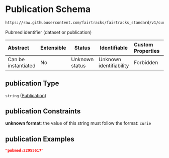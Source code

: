 # Publication Schema

```txt
https://raw.githubusercontent.com/fairtracks/fairtracks_standard/v1/current/json/schema/fairtracks_study.schema.json#/properties/publication
```

Pubmed identifier (dataset or publication)


| Abstract            | Extensible | Status         | Identifiable            | Custom Properties | Additional Properties | Access Restrictions | Defined In                                                                                           |
| :------------------ | ---------- | -------------- | ----------------------- | :---------------- | --------------------- | ------------------- | ---------------------------------------------------------------------------------------------------- |
| Can be instantiated | No         | Unknown status | Unknown identifiability | Forbidden         | Allowed               | none                | [fairtracks_study.schema.json\*](../json/schema/fairtracks_study.schema.json "open original schema") |

## publication Type

`string` ([Publication](fairtracks_study-properties-publication.md))

## publication Constraints

**unknown format**: the value of this string must follow the format: `curie`

## publication Examples

```json
"pubmed:22955617"
```
